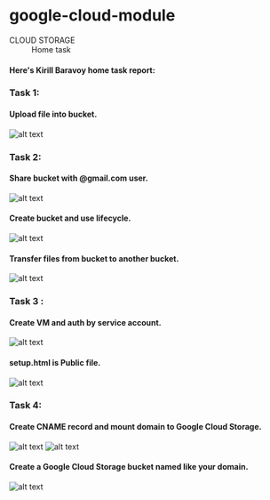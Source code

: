 # google-cloud-module


<dl>
  <dt>CLOUD STORAGE</dt>
  <dd>Home task</dd>
</dl>



#### Here's Kirill Baravoy home task report:
### Task 1: <br>
#### Upload file into bucket.
![alt text](https://github.com/MNT-Lab/google-cloud-module/blob/kbaravoy/Day%204/img/t1-upload.png "Upload file")


### Task 2: <br>
#### Share bucket with @gmail.com user.
![alt text](https://github.com/MNT-Lab/google-cloud-module/blob/kbaravoy/Day%204/img/t2-share.png "Share bucket")
#### Create bucket and use lifecycle.
![alt text](https://github.com/MNT-Lab/google-cloud-module/blob/kbaravoy/Day%204/img/t2-create-json.png "Lifecycle")
#### Transfer files from bucket to another bucket.
![alt text](https://github.com/MNT-Lab/google-cloud-module/blob/kbaravoy/Day%204/img/t2-transfer.png "Transfer")


### Task 3 : <br>
#### Create VM and auth by service account.
![alt text](https://github.com/MNT-Lab/google-cloud-module/blob/kbaravoy/Day%204/img/t3-vm-auth.png "gcloud init")
#### setup.html is Public file.
![alt text](https://github.com/MNT-Lab/google-cloud-module/blob/kbaravoy/Day%204/img/t3-setup-public.png "Public file")

### Task 4: <br>
#### Create CNAME record and mount domain to Google Cloud Storage.
![alt text](https://github.com/MNT-Lab/google-cloud-module/blob/kbaravoy/Day%204/img/t4-domain.png "Domain")
![alt text](https://github.com/MNT-Lab/google-cloud-module/blob/kbaravoy/Day%204/img/t4-google.png "Google domain")
#### Create a Google Cloud Storage bucket named like your domain.
![alt text](https://github.com/MNT-Lab/google-cloud-module/blob/kbaravoy/Day%204/img/t4-domain-bucket.png "Domain bucket")
